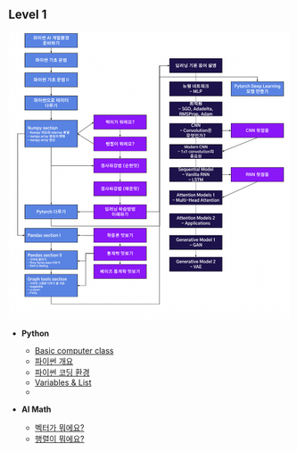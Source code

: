 ## Level 1

![overview](.\overview.png)

- **Python**
  - [Basic computer class](./Python_1-1_Basic_computer_class)
  - [파이썬 개요](./Python_1-2_Python_Overview)
  - [파이썬 코딩 환경](./Python_1-3_Coding_environment)
  - [Variables & List](./Python_2-1_Variables)
  - 



- **AI Math**
  - [벡터가 뭐에요?](./AI_Math_1_What_is_vector)
  - [행렬이 뭐에요?](./AI_Math_1_What_is_matrix)

